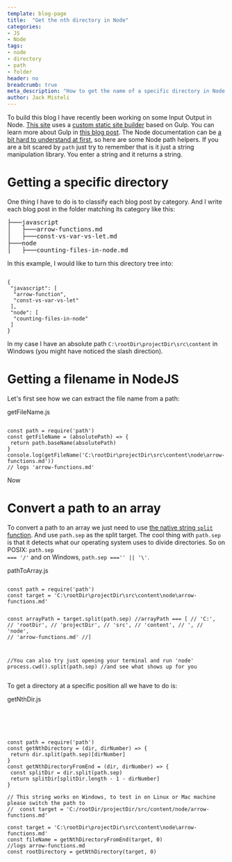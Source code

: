 ```yaml
---
template: blog-page
title:  "Get the nth directory in Node" 
categories:
- JS
- Node
tags:
- node
- directory
- path
- folder
header: no
breadcrumb: true
meta_description: "How to get the name of a specific directory in Node."
author: Jack Misteli
---
```


<p class='prelude'>To build this blog I have recently been working on some Input Output in Node. <a href="/web-development/how-this-website-is-built/">This site</a> uses a <a href="/web-development/compiling-web-pages">custom static site builder</a> based on Gulp. You can learn more about Gulp in <a href="/web-development/how-to-use-gulp">this blog post</a>. The Node documentation can be <a href="https://nodejs.org/api/path.html">a bit hard to understand at first</a>, so here are some Node path helpers. If you are a bit scared by <code>path</code> just try to remember that is it just a string manipulation library. You enter a string and it returns a string.</p>

# Getting a specific directory

One thing I have to do is to classify each blog post by category. And I write each blog post in the folder matching its category like this:

<pre class='folder'>
├───javascript
│   ├───arrow-functions.md
│   ├───const-vs-var-vs-let.md
├───node
│   ├───counting-files-in-node.md
</pre>

In this example, I would like to turn this directory tree into:

<pre><code>
{
 "javascript": [
  "arrow-function",
  "const-vs-var-vs-let"
 ],
 "node": [
  "counting-files-in-node"
 ]
}
</code></pre>

In my case I have an absolute path <code>C:\rootDir\projectDir\src\content</code> in Windows (you might have noticed the slash direction).

# Getting a filename in NodeJS

Let's first see how we can extract the file name from a path:
<p class='module-name'>getFileName.js</p>
<pre><code>
const path = require('path')
const getFileName = (absolutePath) => {
 return path.baseName(absolutePath)
}
console.log(getFileName('C:\rootDir\projectDir\src\content\node\arrow-functions.md'))
// logs 'arrow-functions.md'
</code></pre>

Now

# Convert a path to an array

To convert a path to an array we just need to use <a href='/javascript/split-string'> the native string <code>split</code> function</a>. And use <code>path.sep</code> as the split target. The cool thing with <code>path.sep</code> is that it detects what our operating system uses to divide directories. So on POSIX: <code>path.sep === '/'</code> and on Windows, <code>path.sep ==='\' || '\\'</code>.

<p class='module-name'>pathToArray.js</p>
<pre><code>
const path = require('path')
const target = 'C:\rootDir\projectDir\src\content\node\arrow-functions.md'

const arrayPath = target.split(path.sep)
//arrayPath === [
//  'C:',
//  'rootDir',
//  'projectDir',
//  'src',
//  'content',
//  ',
//  'node',
//  'arrow-functions.md'
//]

//You can also try just opening your terminal and run 'node'
process.cwd().split(path.sep)
//and see what shows up for you
</code></pre>

To get a directory at a specific position all we have to do is:

<p class='module-name'>getNthDir.js</p>
<pre><code>

</code></pre>
<pre><code>
const path = require('path')
const getNthDirectory = (dir, dirNumber) => {
 return dir.split(path.sep)[dirNumber]
}
const getNthDirectoryFromEnd = (dir, dirNumber) => {
 const splitDir = dir.split(path.sep)
 return splitDir[splitDir.length - 1 - dirNumber]
}

// This string works on Windows, to test in on Linux or Mac machine please switch the path to
//  const target = 'C:/rootDir/projectDir/src/content/node/arrow-functions.md'

const target = 'C:\rootDir\projectDir\src\content\node\arrow-functions.md'
const fileName = getNthDirectoryFromEnd(target, 0)
//logs arrow-functions.md
const rootDirectory = getNthDirectory(target, 0)

</code></pre>

<!-- ## Get directory name relative to another directory

The path library also has an awesome function called <code>path.relative</code> which allows us to more easily break down an absolute path.

In our example, we don't care about <code>''C:\rootDir\projectDir\src\content'</code> because it might change from machine to machine. What I want is the directory name after the folder <code>'src\content'</code>.

<p class='module-name'>getRelativePath</p>
<pre><code>
const path = require('path')
const target = '/rootDir/projectDir/src/content/node/arrow-functions.md'

const relativePath = path.relative('src/content', target)

</code></pre> -->

